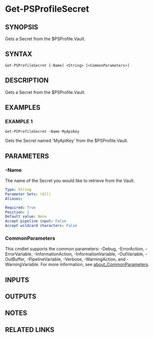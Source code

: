# Get-PSProfileSecret

## SYNOPSIS
Gets a Secret from the $PSProfile.Vault.

## SYNTAX

```
Get-PSProfileSecret [-Name] <String> [<CommonParameters>]
```

## DESCRIPTION
Gets a Secret from the $PSProfile.Vault.

## EXAMPLES

### EXAMPLE 1
```
Get-PSProfileSecret -Name MyApiKey
```

Gets the Secret named 'MyApiKey' from the $PSProfile.Vault.

## PARAMETERS

### -Name
The name of the Secret you would like to retrieve from the Vault.

```yaml
Type: String
Parameter Sets: (All)
Aliases:

Required: True
Position: 1
Default value: None
Accept pipeline input: False
Accept wildcard characters: False
```

### CommonParameters
This cmdlet supports the common parameters: -Debug, -ErrorAction, -ErrorVariable, -InformationAction, -InformationVariable, -OutVariable, -OutBuffer, -PipelineVariable, -Verbose, -WarningAction, and -WarningVariable. For more information, see [about_CommonParameters](http://go.microsoft.com/fwlink/?LinkID=113216).

## INPUTS

## OUTPUTS

## NOTES

## RELATED LINKS
